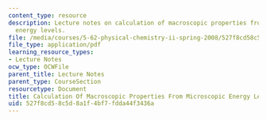 ```yaml
---
content_type: resource
description: Lecture notes on calculation of macroscopic properties from microscopic
  energy levels.
file: /media/courses/5-62-physical-chemistry-ii-spring-2008/527f8cd58c5d8a1f4bf7fdda44f3436a_09_562ln08.pdf
file_type: application/pdf
learning_resource_types:
- Lecture Notes
ocw_type: OCWFile
parent_title: Lecture Notes
parent_type: CourseSection
resourcetype: Document
title: Calculation Of Macroscopic Properties From Microscopic Energy Levels
uid: 527f8cd5-8c5d-8a1f-4bf7-fdda44f3436a
---
```

